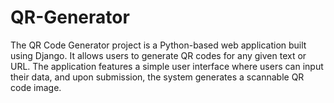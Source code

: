 # QR-Generator
The QR Code Generator project is a Python-based web application built using Django. It allows users to generate QR codes for any given text or URL. The application features a simple user interface where users can input their data, and upon submission, the system generates a scannable QR code image.
